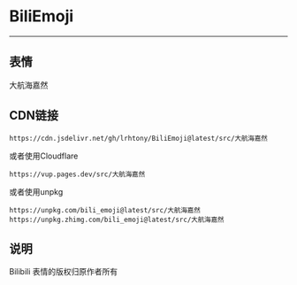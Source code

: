 # BiliEmoji
---
## 表情
大航海嘉然
## CDN链接
```
https://cdn.jsdelivr.net/gh/lrhtony/BiliEmoji@latest/src/大航海嘉然
```
或者使用Cloudflare
```
https://vup.pages.dev/src/大航海嘉然
```
或者使用unpkg
```
https://unpkg.com/bili_emoji@latest/src/大航海嘉然
https://unpkg.zhimg.com/bili_emoji@latest/src/大航海嘉然
```
## 说明
Bilibili 表情的版权归原作者所有
